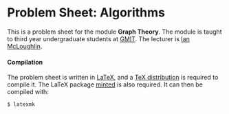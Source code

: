 # Problem Sheet: Algorithms

This is a problem sheet for the module **Graph Theory**.
The module is taught to third year undergraduate students at [GMIT](http://www.gmit.ie).
The lecturer is [Ian McLoughlin](https://ianmcloughlin.github.io).

#### Compilation
The problem sheet is written in [LaTeX](https://www.latex-project.org/), and a [TeX distribution](https://www.tug.org/texlive/) is required to compile it.
The LaTeX package [minted](https://github.com/gpoore/minted) is also required.
It can then be compiled with:
```bash
$ latexmk
```
